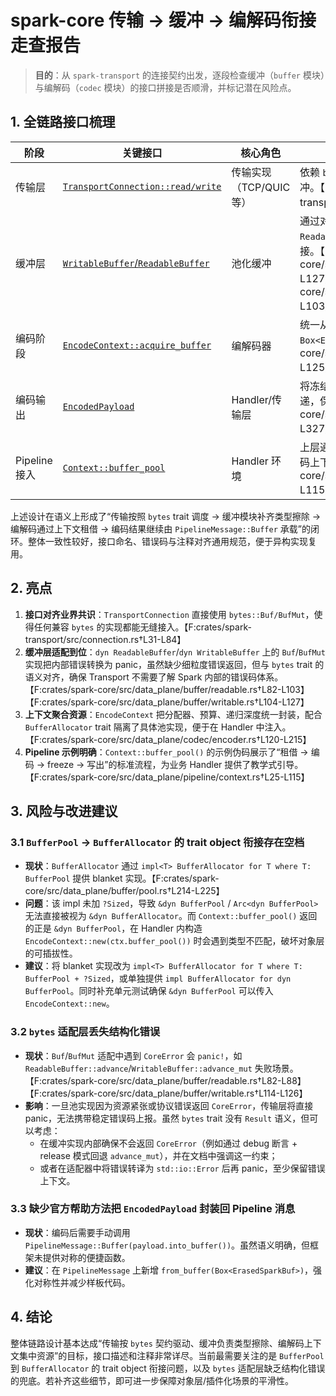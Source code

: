 # spark-core 传输 → 缓冲 → 编解码衔接走查报告

> **目的**：从 `spark-transport` 的连接契约出发，逐段检查缓冲（`buffer` 模块）与编解码（`codec` 模块）的接口拼接是否顺滑，并标记潜在风险点。

## 1. 全链路接口梳理

| 阶段 | 关键接口 | 核心角色 | 衔接要点 |
| ---- | -------- | -------- | -------- |
| 传输层 | [`TransportConnection::read/write`](../../crates/spark-transport/src/connection.rs) | 传输实现（TCP/QUIC 等） | 依赖 `bytes::BufMut` / `Buf` trait 对象承接跨层缓冲。【F:crates/spark-transport/src/connection.rs†L31-L101】 |
| 缓冲层 | [`WritableBuffer`/`ReadableBuffer`](../../crates/spark-core/src/data_plane/buffer/writable.rs) | 池化缓冲 | 通过对 `dyn WritableBuffer` / `dyn ReadableBuffer` 实现 `BufMut`/`Buf`，实现零拷贝拼接。【F:crates/spark-core/src/data_plane/buffer/writable.rs†L60-L127】【F:crates/spark-core/src/data_plane/buffer/readable.rs†L82-L103】 |
| 编码阶段 | [`EncodeContext::acquire_buffer`](../../crates/spark-core/src/data_plane/codec/encoder.rs) | 编解码器 | 统一从缓冲分配器租借写缓冲，返回 `Box<ErasedSparkBufMut>`。【F:crates/spark-core/src/data_plane/codec/encoder.rs†L120-L125】 |
| 编码输出 | [`EncodedPayload`](../../crates/spark-core/src/data_plane/codec/encoder.rs) | Handler/传输层 | 将冻结后的 `Box<ErasedSparkBuf>` 继续向下游传递，保持零拷贝。【F:crates/spark-core/src/data_plane/codec/encoder.rs†L297-L327】 |
| Pipeline 接入 | [`Context::buffer_pool`](../../crates/spark-core/src/data_plane/pipeline/context.rs) | Handler 环境 | 上层通过 `buffer_pool()` 拿到池接口，再喂给编码上下文。【F:crates/spark-core/src/data_plane/pipeline/context.rs†L28-L115】 |

上述设计在语义上形成了“传输按照 `bytes` trait 调度 → 缓冲模块补齐类型擦除 → 编解码通过上下文租借 → 编码结果继续由 `PipelineMessage::Buffer` 承载”的闭环。整体一致性较好，接口命名、错误码与注释对齐通用规范，便于异构实现复用。

## 2. 亮点

1. **接口对齐业界共识**：`TransportConnection` 直接使用 `bytes::Buf/BufMut`，使得任何兼容 `bytes` 的实现都能无缝接入。【F:crates/spark-transport/src/connection.rs†L31-L84】
2. **缓冲层适配到位**：`dyn ReadableBuffer`/`dyn WritableBuffer` 上的 `Buf`/`BufMut` 实现把内部错误转换为 panic，虽然缺少细粒度错误返回，但与 `bytes` trait 的语义对齐，确保 Transport 不需要了解 Spark 内部的错误码体系。【F:crates/spark-core/src/data_plane/buffer/readable.rs†L82-L103】【F:crates/spark-core/src/data_plane/buffer/writable.rs†L104-L127】
3. **上下文聚合资源**：`EncodeContext` 把分配器、预算、递归深度统一封装，配合 `BufferAllocator` trait 隔离了具体池实现，便于在 Handler 中注入。【F:crates/spark-core/src/data_plane/codec/encoder.rs†L120-L215】
4. **Pipeline 示例明确**：`Context::buffer_pool()` 的示例伪码展示了“租借 → 编码 → freeze → 写出”的标准流程，为业务 Handler 提供了教学式引导。【F:crates/spark-core/src/data_plane/pipeline/context.rs†L25-L115】

## 3. 风险与改进建议

### 3.1 `BufferPool` → `BufferAllocator` 的 trait object 衔接存在空档

- **现状**：`BufferAllocator` 通过 `impl<T> BufferAllocator for T where T: BufferPool` 提供 blanket 实现。【F:crates/spark-core/src/data_plane/buffer/pool.rs†L214-L225】
- **问题**：该 impl 未加 `?Sized`，导致 `&dyn BufferPool` / `Arc<dyn BufferPool>` 无法直接被视为 `&dyn BufferAllocator`。而 `Context::buffer_pool()` 返回的正是 `&dyn BufferPool`，在 Handler 内构造 `EncodeContext::new(ctx.buffer_pool())` 时会遇到类型不匹配，破坏对象层的可插拔性。
- **建议**：将 blanket 实现改为 `impl<T> BufferAllocator for T where T: BufferPool + ?Sized`，或单独提供 `impl BufferAllocator for dyn BufferPool`。同时补充单元测试确保 `&dyn BufferPool` 可以传入 `EncodeContext::new`。

### 3.2 `bytes` 适配层丢失结构化错误

- **现状**：`Buf`/`BufMut` 适配中遇到 `CoreError` 会 `panic!`，如 `ReadableBuffer::advance`/`WritableBuffer::advance_mut` 失败场景。【F:crates/spark-core/src/data_plane/buffer/readable.rs†L82-L88】【F:crates/spark-core/src/data_plane/buffer/writable.rs†L114-L126】
- **影响**：一旦池实现因为资源紧张或协议错误返回 `CoreError`，传输层将直接 panic，无法携带稳定错误码上报。虽然 `bytes` trait 没有 `Result` 语义，但可以考虑：
  - 在缓冲实现内部确保不会返回 `CoreError`（例如通过 debug 断言 + release 模式回退 `advance_mut`），并在文档中强调这一约束；
  - 或者在适配器中将错误转译为 `std::io::Error` 后再 panic，至少保留错误上下文。

### 3.3 缺少官方帮助方法把 `EncodedPayload` 封装回 Pipeline 消息

- **现状**：编码后需要手动调用 `PipelineMessage::Buffer(payload.into_buffer())`。虽然语义明确，但框架未提供对称的便捷函数。
- **建议**：在 `PipelineMessage` 上新增 `from_buffer(Box<ErasedSparkBuf>)`，强化对称性并减少样板代码。

## 4. 结论

整体链路设计基本达成“传输按 `bytes` 契约驱动、缓冲负责类型擦除、编解码上下文集中资源”的目标，接口描述和注释非常详尽。当前最需要关注的是 `BufferPool` 到 `BufferAllocator` 的 trait object 衔接问题，以及 `bytes` 适配层缺乏结构化错误的兜底。若补齐这些细节，即可进一步保障对象层/插件化场景的平滑性。
